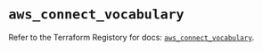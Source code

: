 # `aws_connect_vocabulary`

Refer to the Terraform Registory for docs: [`aws_connect_vocabulary`](https://registry.terraform.io/providers/hashicorp/aws/5.31.0/docs/resources/connect_vocabulary).
